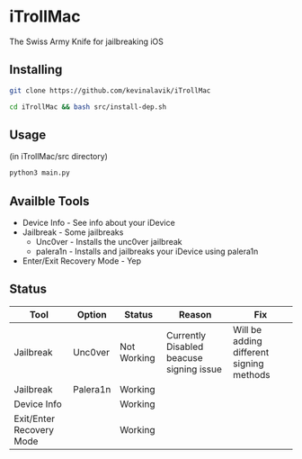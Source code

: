 # iTrollMac
The Swiss Army Knife for jailbreaking iOS

## Installing
```bash
git clone https://github.com/kevinalavik/iTrollMac
```
```bash
cd iTrollMac && bash src/install-dep.sh 
```

## Usage 
(in iTrollMac/src directory)
```bash
python3 main.py
```

## Availble Tools
- Device Info - See info about your iDevice
- Jailbreak - Some jailbreaks
  - Unc0ver - Installs the unc0ver jailbreak
  - palera1n - Installs and jailbreaks your iDevice using palera1n
- Enter/Exit Recovery Mode - Yep

## Status
| Tool | Option | Status | Reason | Fix   |
|------|--------|--------|--------| ------|
| Jailbreak   | Unc0ver | Not Working | Currently Disabled beacuse signing issue | Will be adding different signing methods
| Jailbreak   | Palera1n | Working |  | 
| Device Info |  | Working |  | 
| Exit/Enter Recovery Mode |  | Working |  | 